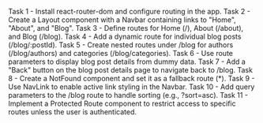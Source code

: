 
Task 1 - Install react-router-dom and configure routing in the app. 
Task 2 - Create a Layout component with a Navbar containing links to "Home", "About", and "Blog". 
Task 3 - Define routes for Home (/), About (/about), and Blog (/blog). 
Task 4 - Add a dynamic route for individual blog posts (/blog/:postId). 
Task 5 - Create nested routes under /blog for authors (/blog/authors) and categories (/blog/categories). 
Task 6 - Use route parameters to display blog post details from dummy data. 
Task 7 - Add a "Back" button on the blog post details page to navigate back to /blog. 
Task 8 - Create a NotFound component and set it as a fallback route (*). 
Task 9 - Use NavLink to enable active link styling in the Navbar. 
Task 10 - Add query parameters to the /blog route to handle sorting (e.g., ?sort=asc). 
Task 11 - Implement a Protected Route component to restrict access to specific routes unless the user is authenticated.  